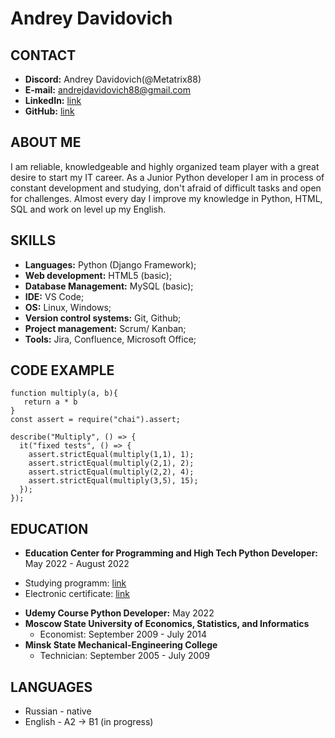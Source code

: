 # Andrey Davidovich
## CONTACT
* **Discord:** Andrey Davidovich(@Metatrix88)
* **E-mail:** andrejdavidovich88@gmail.com
* **LinkedIn:** [link](https://www.linkedin.com/in/andrey-davidovich-718b30248/)
* **GitHub:** [link](https://github.com/Metatrix88)
## ABOUT ME
I am reliable, knowledgeable and highly organized
team player with a great desire to start my IT
career. As a Junior Python developer I am in
process of constant development and studying, don't
afraid of difficult tasks and open for challenges.
Almost every day I improve my knowledge in
Python, HTML, SQL and work on level up my
English.
## SKILLS
* **Languages:** Python (Django Framework);
* **Web development:** HTML5 (basic);
* **Database Management:** MySQL (basic);
* **IDE:** VS Code;
* **OS:** Linux, Windows;
* **Version control systems:** Git, Github;
* **Project management:** Scrum/ Kanban;
* **Tools:** Jira, Confluence, Microsoft Office;
## CODE EXAMPLE
```
function multiply(a, b){
   return a * b
}
const assert = require("chai").assert;

describe("Multiply", () => {
  it("fixed tests", () => {
    assert.strictEqual(multiply(1,1), 1);
    assert.strictEqual(multiply(2,1), 2);
    assert.strictEqual(multiply(2,2), 4);
    assert.strictEqual(multiply(3,5), 15);
  });
});
```
## EDUCATION
* **Education Center for Programming and High Tech Python Developer:** May 2022 - August 2022
+ Studying programm: [link](https://www.it-academy.by/course/python-developer/pt-python-developer/?set_city=84)
+ Electronic certificate: [link](https://drive.google.com/file/d/1MYJY04Qo-rYTPED5pfAYlWga_fdKMPCO/view)
* **Udemy Course Python Developer:** May 2022
* **Moscow State University of Economics, Statistics, and
Informatics**
  - Economist: September 2009 - July 2014
* **Minsk State Mechanical-Engineering College**
  + Technician: September 2005 - July 2009
## LANGUAGES
* Russian - native
* English - A2 -> B1 (in progress)
